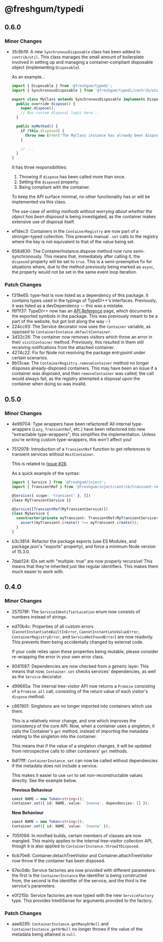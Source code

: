 # @freshgum/typedi

## 0.6.0

### Minor Changes

- 3fc9b19: A new `SynchronousDisposable` class has been added to `contrib/util`. This class manages the small amount of boilerplate involved in setting up and managing a container-compliant disposable object (implementing `Disposable`).

  As an example...

  ```ts
  import { Disposable } from '@freshgum/typedi';
  import { SynchronousDisposable } from '@freshgum/typedi/contrib/util/synchronous-disposable';

  export class MyClass extends SynchronousDisposable implements Disposable {
    public override dispose() {
      super.dispose();
      // Run custom disposal logic here...
    }

    public myMethod() {
      if (this.disposed) {
        throw new Error('The MyClass instance has already been disposed.');
      }

      // ...
    }
  }
  ```

  It has three responsibilities:

  1. Throwing if `dispose` has been called more than once.
  2. Setting the `disposed` property.
  3. Being compliant with the container.

  To keep the API surface minimal, no other functionality has or will be implemented via this class.

  The use-case of _writing methods without worrying about whether the object has been disposed_ is being investigated,
  as the container makes extensive use of disposal itself.

- ef1dec3: Containers in the `ContainerRegistry` are now part of a stronger-typed collection. This prevents manual `.set` calls to the registry where the key is not equivalent to that of the value being set.
- 658d830: The ContainerInstance.dispose method now runs semi-synchronously. This means that, immediately after calling it, the `disposed` property will be set to `true`. This is a semi-preemptive fix for situations where, due to the method previously being marked as `async`, the property would not be set in the same event loop iteration.

### Patch Changes

- f319e65: type-fest is now listed as a dependency of this package. It contains types used in the typings of TypeDI++'s interfaces. Previously, it was listed as a devDependency -- this was a mistake.
- f6f1f37: TypeDI++ now has an [API Reference](https://typedi.js.org/api-reference/) page, which documents the exported symbols in the package. This was previously meant to be a part of the website, but got lost along the way :-)
- 224cc93: The Service decorator now uses the `Container` variable, as opposed to `ContainerInstance.defaultContainer`.
- 3d32c26: The container now removes visitors which throw an error in their `visitContainer` method.
  Previously, this resulted in them still receiving notifications from the attached container.
- 4274c22: Fix for Node not resolving the package entrypoint under certain scenarios.
- 8b13caa: The `ContainerRegistry.removeContainer` method no longer disposes already-disposed containers. This may have been an issue if a container was disposed, and then `removeContainer` was called; the call would always fail, as the registry attempted a disposal upon the container when doing so was invalid.

## 0.5.0

### Minor Changes

- 4e99704: Type wrappers have been refactored! All internal type-wrappers (`Lazy`, `TransientRef`, etc.) have been refactored into new "extractable type-wrappers"; this simplifies the implementation. Unless you're writing custom type-wrappers, this won't affect you!
- 7512978: Introduction of a `TransientRef` function to get references to transient services without `HostContainer`.

  This is related to [Issue #28](https://github.com/freshgum-bubbles/typedi/issues/28).

  As a quick example of the syntax:

  ```ts
  import { Service } from '@freshgum/inject';
  import { TransientRef } from '@freshgum/inject/contrib/transient-ref';

  @Service({ scope: 'transient' }, [])
  class MyTransientService {}

  @Service([TransientRef(MyTransientService)])
  class MyService {
    constructor(private myTransient: TransientRef<MyTransientService>) {
      assert(myTransient.create() !== myTransient.create());
    }
  }
  ```

- b3c3814: Refactor the package exports (use ES Modules, and package.json's "exports" property), and force a minimum Node version of 15.3.0.
- 7dab124: IDs set with "multiple: true" are now properly recursive! This means that they're inherited just like regular identifiers. This makes them much easier to work with.

## 0.4.0

### Minor Changes

- 257078f: The `ServiceIdentifierLocation` enum now consists of numbers instead of strings.
- ed70b4c: Properties of all custom errors (`CannotInstantiateBuiltInError`, `CannotInstantiateValueError`, `ContainerRegistryError`, and `ServiceNotFoundError`) are now readonly. This prevents them being accidentally changed by external code.

  If your code relies upon these properties being mutable, please consider re-wrapping the error in your own error class.

- 9041587: Dependencies are now checked from a generic layer. This means that now, `Container.set` checks services' dependencies, as well as the `Service` decorator.
- d99665a: The internal tree-visitor API now returns a `Promise` consisting of a `Promise.all` call, consisting of the return value of each visitor's `dispose` method.
- c861901: Singletons are no longer imported into containers which use them.

  This is a relatively minor change, and one which improves the consistency of the core API. Now, when a container uses a singleton, it calls the Container's `get` method, instead of importing the metadata relating to the singleton into the container.

  This means that if the value of a singleton changes, it will be updated from retrospective calls to other containers' `get` methods.

- 8df7fff: `ContainerInstance.set` can now be called without dependencies if the metadata does not include a service.

  This makes it easier to use `set` to set non-reconstructable values directly. See the example below.

  **Previous Behaviour**

  ```ts
  const NAME = new Token<string>();
  Container.set({ id: NAME, value: 'Joanna', dependencies: [] });
  ```

  **New Behaviour**

  ```ts
  const NAME = new Token<string>();
  Container.set({ id: NAME, value: 'Joanna' });
  ```

- 705f094: In minified builds, certain members of classes are now mangled. This mainly applies to the internal tree-visitor collection API, though it is also applied to `ContainerInstance.throwIfDisposed`.
- 6cb70e8: Container.detachTreeVisitor and Container.attachTreeVisitor now throw if the container has been disposed.
- 67ec0db: Service factories are now provided with different parameters: the first is the `ContainerInstance` the identifier is being constructed from, the second is the identifier of the service, and the third is the service's parameters.
- e0f215b: Service factories are now typed with the new `ServiceFactory` type. This provides IntelliSense for arguments provided to the factory.

### Patch Changes

- aae8295: `ContainerInstance.getManyOrNull` and `ContainerInstance.getOrNull` no longer throws if the value of the metadata being attained is `null`.
